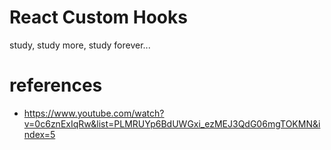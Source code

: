 # React Custom Hooks
study, study more, study forever...

# references
- https://www.youtube.com/watch?v=0c6znExIqRw&list=PLMRUYp6BdUWGxi_ezMEJ3QdG06mgTOKMN&index=5
